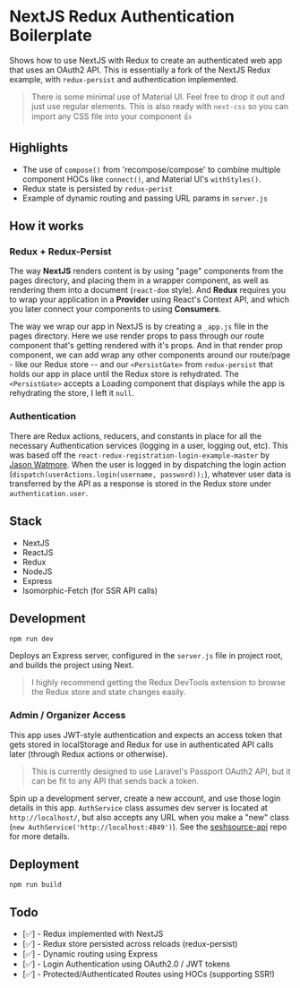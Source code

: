 # NextJS Redux Authentication Boilerplate

Shows how to use NextJS with Redux to create an authenticated web app that uses an OAuth2 API. This is essentially a fork of the NextJS Redux example, with `redux-persist` and authentication implemented.

> There is some minimal use of Material UI. Feel free to drop it out and just use regular elements. This is also ready with `next-css` so you can import any CSS file into your component 👍

## Highlights

* The use of `compose()` from 'recompose/compose' to combine multiple component HOCs like `connect()`, and Material UI's `withStyles()`.
* Redux state is persisted by `redux-perist`
* Example of dynamic routing and passing URL params in `server.js`

## How it works

### Redux + Redux-Persist

The way **NextJS** renders content is by using "page" components from the pages directory, and placing them in a wrapper component, as well as rendering them into a document (`react-dom` style). And **Redux** requires you to wrap your application in a **Provider** using React's Context API, and which you later connect your components to using **Consumers**. 

The way we wrap our app in NextJS is by creating a `_app.js` file in the pages directory. Here we use render props to pass through our route component that's getting rendered with it's props. And in that render prop component, we can add wrap any other components around our route/page - like our Redux store -- and our `<PersistGate>` from `redux-persist` that holds our app in place until the Redux store is rehydrated. The `<PersistGate>` accepts a Loading component that displays while the app is rehydrating the store, I left it `null`.

### Authentication

There are Redux actions, reducers, and constants in place for all the necessary Authentication services (logging in a user, logging out, etc). This was based off the `react-redux-registration-login-example-master` by [Jason Watmore](http://jasonwatmore.com/post/2017/09/16/react-redux-user-registration-and-login-tutorial-example). When the user is logged in by dispatching the login action (`dispatch(userActions.login(username, password));`), whatever user data is transferred by the API as a response is stored in the Redux store under `authentication.user`.


## Stack

* NextJS
* ReactJS
* Redux
* NodeJS
* Express
* Isomorphic-Fetch (for SSR API calls)

## Development

`npm run dev`

Deploys an Express server, configured in the `server.js` file in project root, and builds the project using Next.

> I highly recommend getting the Redux DevTools extension to browse the Redux store and state changes easily.

### Admin / Organizer Access

This app uses JWT-style authentication and expects an access token that gets stored in localStorage and Redux for use in authenticated API calls later (through Redux actions or otherwise). 

> This is currently designed to use Laravel's Passport OAuth2 API, but it can be fit to any API that sends back a token. 

Spin up a development server, create a new account, and use those login details in this app. `AuthService` class assumes dev server is located at `http://localhost/`, but also accepts any URL when you make a "new" class (`new AuthService('http://localhost:4849')`). See the [seshsource-api](https://github.com/whoisryosuke/seshsource-api) repo for more details.

## Deployment

`npm run build`

## Todo

* [✅] - Redux implemented with NextJS
* [✅] - Redux store persisted across reloads (redux-persist)
* [✅] - Dynamic routing using Express
* [✅] - Login Authentication using OAuth2.0 / JWT tokens
* [✅] - Protected/Authenticated Routes using HOCs (supporting SSR!)